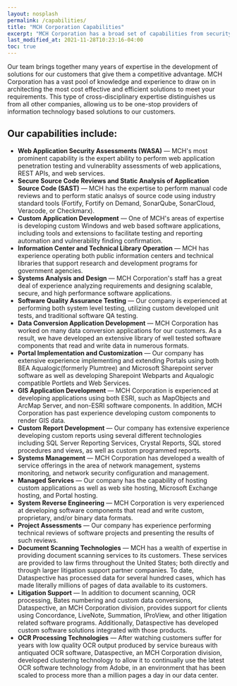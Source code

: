 ```yaml
---
layout: nosplash
permalink: /capabilities/
title: "MCH Corporation Capabilities"
excerpt: "MCH Corporation has a broad set of capabilities from security assessments to records management."
last_modified_at: 2021-11-28T10:23:16-04:00
toc: true
---
```


Our team brings together many years of expertise in the development of solutions for our customers that give them a competitive advantage. MCH Corporation has a vast pool of knowledge and experience to draw on in architecting the most cost effective and efficient solutions to meet your requirements. This type of cross-disciplinary expertise distinguishes us from all other companies, allowing us to be one-stop providers of information technology based solutions to our customers.

## Our capabilities include:

- **Web Application Security Assessments (WASA)** — MCH's most prominent capability is the expert ability to perform web application penetration testing and vulnerablity assessments of web applications, REST APIs, and web services.
- **Secure Source Code Reviews and Static Analysis of Application Source Code (SAST)** — MCH has the expertise to perform manual code reviews and to perform static analsys of source code using industry standard tools (Fortify, Fortify on Demand, SonarQube, SonarCloud, Veracode, or Checkmarx).
- **Custom Application Development** — One of MCH's areas of expertise is developing custom Windows and web based software applications, including tools and extensions to facilitate testing and reporting automation and vulnerability finding confirmation.
- **Information Center and Technical Library Operation** — MCH has experience operating both public information centers and technical libraries that support research and development programs for government agencies.
- **Systems Analysis and Design** — MCH Corporation's staff has a great deal of experience analyzing requirements and designing scalable, secure, and high performance software applications.
- **Software Quality Assurance Testing** — Our company is experienced at performing both system level testing, utilizing custom developed unit tests, and traditional software QA testing.
- **Data Conversion Application Development** — MCH Corporation has worked on many data conversion applications for our customers.  As a result, we have developed an extensive library of well tested software components that read and write data in numerous formats.
- **Portal Implementation and Customization** — Our company has extensive experience implementing and extending Portals using both BEA Aqualogic(formerly Plumtree) and Microsoft Sharepoint server software as well as developing Sharepoint Webparts and Aqualogic compatible Portlets and Web Services.
- **GIS Application Development** — MCH Corporation is experienced at developing applications using both ESRI, such as MapObjects and ArcMap Server, and non-ESRI software components. In addition, MCH Corporation has past experience developing custom components to render GIS data.
- **Custom Report Development** — Our company has extensive experience developing custom reports using several different technologies including SQL Server Reporting Services, Crystal Reports, SQL stored procedures and views, as well as custom programmed reports.
- **Systems Management** — MCH Corporation has developed a wealth of service offerings in the area of network management, systems monitoring, and network security configuration and management.
- **Managed Services** — Our company has the capability of hosting custom applications as well as web site hosting, Microsoft Exchange hosting, and Portal hosting.
- **System Reverse Engineering** — MCH Corporation is very experienced at developing software components that read and write custom, proprietary, and/or binary data formats.
- **Project Assessments** — Our company has experience performing technical reviews of software projects and presenting the results of such reviews.
- **Document Scanning Technologies** — MCH has a wealth of expertise in providing document scanning services to its customers. These services are provided to law firms throughout the United States; both directly and through larger litigation support partner companies. To date, Dataspective has processed data for several hundred cases, which has made literally millions of pages of data available to its customers.
- **Litigation Support** — In addition to document scanning, OCR processing, Bates numbering and custom data conversions, Dataspective, an MCH Corporation division, provides support for clients using Concordance, LiveNote, Summation, IProView, and other litigation related software programs.  Additionally, Dataspective has developed custom software solutions integrated with those products.
- **OCR Processing Technologies** — After watching customers suffer for years with low quality OCR output produced by service bureaus with antiquated OCR software, Dataspective, an MCH Corporation division, developed clustering technology to allow it to continually use the latest OCR software technology from Adobe, in an environment that has been scaled to process more than a million pages a day in our data center. 

